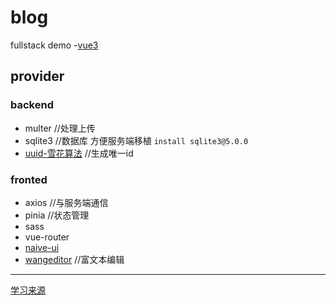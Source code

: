 # blog

fullstack demo -[vue3]("https://cn.vuejs.org/")
 
## provider
### backend
 * multer //处理上传
 * sqlite3 //数据库 方便服务端移植  `install sqlite3@5.0.0`
 * [uuid-雪花算法]("https://gitee.com/baby_muxin/idgenerator/tree/master")  //生成唯一id
### fronted
 * axios  //与服务端通信
 * pinia  //状态管理
 * sass
 * vue-router
 * [naive-ui]("https://www.naiveui.com/zh-CN/os-theme")
 * [wangeditor]("https://www.wangeditor.com/")  //富文本编辑

---
[学习来源]("https://gitee.com/mingmingmingge/course-code/tree/master/blog%E9%A1%B9%E7%9B%AE%E5%89%8D%E5%90%8E%E7%AB%AF%E4%BB%A3%E7%A0%81")
